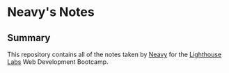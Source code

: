 # Neavy's Notes

## Summary

This repository contains all of the notes taken by [Neavy](https://github.com/Neavy18) for the [Lighthouse Labs](https://www.lighthouselabs.ca/) Web Development Bootcamp. 